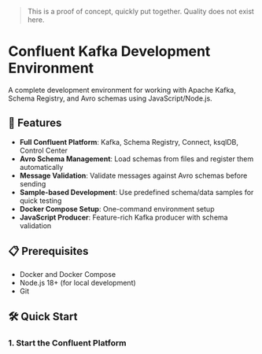 > This is a proof of concept, quickly put together. Quality does not exist here.

# Confluent Kafka Development Environment

A complete development environment for working with Apache Kafka, Schema Registry, and Avro schemas using JavaScript/Node.js.

## 🚀 Features

- **Full Confluent Platform**: Kafka, Schema Registry, Connect, ksqlDB, Control Center
- **Avro Schema Management**: Load schemas from files and register them automatically
- **Message Validation**: Validate messages against Avro schemas before sending
- **Sample-based Development**: Use predefined schema/data samples for quick testing
- **Docker Compose Setup**: One-command environment setup
- **JavaScript Producer**: Feature-rich Kafka producer with schema validation

## 📋 Prerequisites

- Docker and Docker Compose
- Node.js 18+ (for local development)
- Git

## 🛠️ Quick Start

### 1. Start the Confluent Platform
